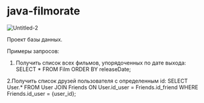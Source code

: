 # java-filmorate

![Untitled-2](https://github.com/m00rl00n/java-filmorate/assets/119290856/5c64d55f-537e-4d98-b623-a6168afae57d)

Проект базы данных. 

Примеры запросов:

1. Получить список всех фильмов, упорядоченных по дате выхода:
SELECT * 
FROM Film 
ORDER BY releaseDate;

2.Получить список друзей пользователя с определенным id:
SELECT User.* 
FROM User JOIN Friends ON User.id_user = Friends.id_friend 
WHERE Friends.id_user = {user_id};


